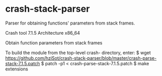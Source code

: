 crash-stack-parser
==================

Parser for obtaining functions' parameters from stack frames.

Crash tool 7.1.5
Architecture x86_64

Obtain function parameters from stack frames

To build the module from the top-level crash-<version> directory, enter:
  $ wget https://github.com/hziSot/crash-stack-parser/blob/master/crash-parse-stack-7.1.5.patch
  $ patch -p1 < crash-parse-stack-7.1.5.patch
  $ make extensions
